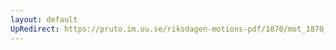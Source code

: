 ```yaml
---
layout: default
UpRedirect: https://pruto.im.uu.se/riksdagen-motions-pdf/1870/mot_1870__ak__60.pdf
---
```

